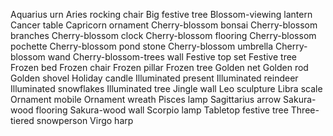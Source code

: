 Aquarius urn
Aries rocking chair
Big festive tree
Blossom-viewing lantern
Cancer table
Capricorn ornament
Cherry-blossom bonsai
Cherry-blossom branches
Cherry-blossom clock
Cherry-blossom flooring
Cherry-blossom pochette
Cherry-blossom pond stone
Cherry-blossom umbrella
Cherry-blossom wand
Cherry-blossom-trees wall
Festive top set
Festive tree
Frozen bed
Frozen chair
Frozen pillar
Frozen tree
Golden net
Golden rod
Golden shovel
Holiday candle
Illuminated present
Illuminated reindeer
Illuminated snowflakes
Illuminated tree
Jingle wall
Leo sculpture
Libra scale
Ornament mobile
Ornament wreath
Pisces lamp
Sagittarius arrow
Sakura-wood flooring
Sakura-wood wall
Scorpio lamp
Tabletop festive tree
Three-tiered snowperson
Virgo harp
